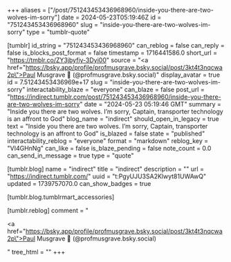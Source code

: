 +++
aliases = ["/post/751243453436968960/inside-you-there-are-two-wolves-im-sorry"]
date = 2024-05-23T05:19:46Z
id = "751243453436968960"
slug = "inside-you-there-are-two-wolves-im-sorry"
type = "tumblr-quote"

[tumblr]
id_string = "751243453436968960"
can_reblog = false
can_reply = false
is_blocks_post_format = false
timestamp = 1716441586.0
short_url = "https://tmblr.co/ZY3jbyfiy-3Dyi00"
source = "<a href=\"https://bsky.app/profile/profmusgrave.bsky.social/post/3kt4t3nqcwa2p\">Paul Musgrave 🍦 (@profmusgrave.bsky.social)</a>"
display_avatar = true
id = 7.51243453436969e+17
slug = "inside-you-there-are-two-wolves-im-sorry"
interactability_blaze = "everyone"
can_blaze = false
post_url = "https://indirect.tumblr.com/post/751243453436968960/inside-you-there-are-two-wolves-im-sorry"
date = "2024-05-23 05:19:46 GMT"
summary = "Inside you there are two wolves. I’m sorry, Captain, transporter technology is an affront to God"
blog_name = "indirect"
should_open_in_legacy = true
text = "Inside you there are two wolves. I’m sorry, Captain, transporter technology is an affront to God"
is_blazed = false
state = "published"
interactability_reblog = "everyone"
format = "markdown"
reblog_key = "VI4GHnNg"
can_like = false
is_blaze_pending = false
note_count = 0.0
can_send_in_message = true
type = "quote"

[tumblr.blog]
name = "indirect"
title = "indirect"
description = ""
url = "https://indirect.tumblr.com/"
uuid = "t:PgyUJU3SA2Klwyt81UWAwQ"
updated = 1739757070.0
can_show_badges = true

[tumblr.blog.tumblrmart_accessories]

[tumblr.reblog]
comment = "<p><a href=\"https://bsky.app/profile/profmusgrave.bsky.social/post/3kt4t3nqcwa2p\">Paul Musgrave 🍦 (@profmusgrave.bsky.social)</a></p>"
tree_html = ""
+++
